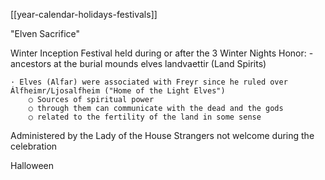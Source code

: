 [[year-calendar-holidays-festivals]]

"Elven Sacrifice"

Winter Inception Festival held during or after the 3 Winter Nights 
Honor:
-ancestors at the burial mounds
elves
landvaettir (Land Spirits)

	· Elves (Alfar) were associated with Freyr since he ruled over Álfheimr/Ljosalfheim ("Home of the Light Elves")
		○ Sources of spiritual power
		○ through them can communicate with the dead and the gods
		○ related to the fertility of the land in some sense

	
Administered by the Lady of the House
Strangers not welcome during the celebration
	


Halloween